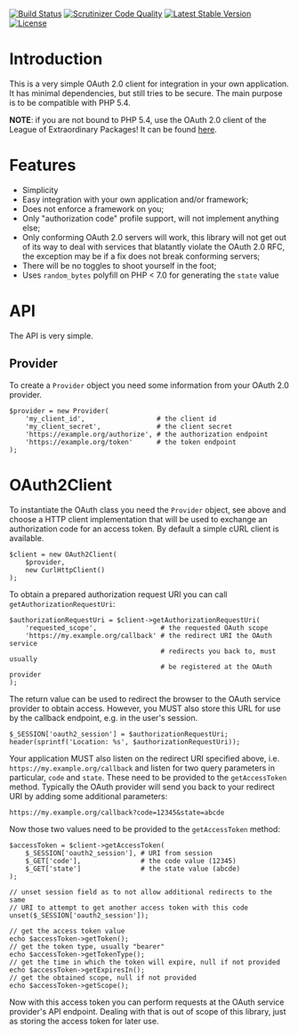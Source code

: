 [![Build Status](https://travis-ci.org/fkooman/php-oauth2-client.svg?branch=master)](https://travis-ci.org/fkooman/php-oauth2-client)
[![Scrutinizer Code Quality](https://scrutinizer-ci.com/g/fkooman/php-oauth2-client/badges/quality-score.png?b=master)](https://scrutinizer-ci.com/g/fkooman/php-oauth2-client/?branch=master)
[![Latest Stable Version](https://poser.pugx.org/fkooman/oauth2-client/version)](https://packagist.org/packages/fkooman/oauth2-client)
[![License](https://poser.pugx.org/fkooman/oauth2-client/license)](https://packagist.org/packages/fkooman/oauth2-client)

# Introduction
This is a very simple OAuth 2.0 client for integration in 
your own application. It has minimal dependencies, but still tries to be secure. 
The main purpose is to be compatible with PHP 5.4.

**NOTE**: if you are not bound to PHP 5.4, use the OAuth 2.0 client of 
the League of Extraordinary Packages! It can be found 
[here](http://oauth2-client.thephpleague.com/).

# Features

- Simplicity
- Easy integration with your own application and/or framework;
- Does not enforce a framework on you;
- Only "authorization code" profile support, will not implement anything else;
- Only conforming OAuth 2.0 servers will work, this library will not get out of 
  its way to deal with services that blatantly violate the OAuth 2.0 RFC, the 
  exception may be if a fix does not break conforming servers;
- There will be no toggles to shoot yourself in the foot;
- Uses `random_bytes` polyfill on PHP < 7.0 for generating the `state` value

# API

The API is very simple.

## Provider 

To create a `Provider` object you need some information from your OAuth 2.0 
provider.

    $provider = new Provider(
        'my_client_id',                  # the client id
        'my_client_secret',              # the client secret
        'https://example.org/authorize', # the authorization endpoint
        'https://example.org/token'      # the token endpoint
    );

# OAuth2Client

To instantiate the OAuth class you need the `Provider` object, see above and
choose a HTTP client implementation that will be used to exchange an 
authorization code for an access token. By default a simple cURL client is 
available.

    $client = new OAuth2Client(
        $provider,
        new CurlHttpClient()
    );

To obtain a prepared authorization request URI you can call 
`getAuthorizationRequestUri`:

    $authorizationRequestUri = $client->getAuthorizationRequestUri(
        'requested_scope',                # the requested OAuth scope
        'https://my.example.org/callback' # the redirect URI the OAuth service
                                          # redirects you back to, must usually
                                          # be registered at the OAuth provider
    );

The return value can be used to redirect the browser to the OAuth service 
provider to obtain access. However, you MUST also store this URL for use by the
callback endpoint, e.g. in the user's session.

    $_SESSION['oauth2_session'] = $authorizationRequestUri;
    header(sprintf('Location: %s', $authorizationRequestUri));

Your application MUST also listen on the redirect URI specified above, i.e. 
`https://my.example.org/callback` and listen for two query parameters in 
particular, `code` and `state`. These need to be provided to the 
`getAccessToken` method. Typically the OAuth provider will send you back to 
your redirect URI by adding some additional parameters:

    https://my.example.org/callback?code=12345&state=abcde

Now those two values need to be provided to the `getAccessToken` method:

    $accessToken = $client->getAccessToken(
        $_SESSION['oauth2_session'], # URI from session
        $_GET['code'],               # the code value (12345)
        $_GET['state']               # the state value (abcde)
    );

    // unset session field as to not allow additional redirects to the same 
    // URI to attempt to get another access token with this code
    unset($_SESSION['oauth2_session']);
    
    // get the access token value
    echo $accessToken->getToken();
    // get the token type, usually "bearer"
    echo $accessToken->getTokenType();
    // get the time in which the token will expire, null if not provided
    echo $accessToken->getExpiresIn();
    // get the obtained scope, null if not provided
    echo $accessToken->getScope();

Now with this access token you can perform requests at the OAuth service 
provider's API endpoint. Dealing with that is out of scope of this library, 
just as storing the access token for later use.
